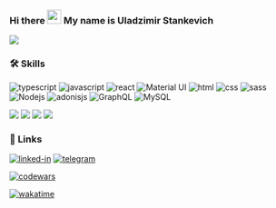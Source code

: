 ### Hi there <img src="https://media.giphy.com/media/hvRJCLFzcasrR4ia7z/giphy.gif" width="25px"> My name is Uladzimir Stankevich
![](https://komarev.com/ghpvc/?username=RimidalU)

### 🛠️ Skills

![typescript](https://img.shields.io/badge/TypeScript-3178C6?style=for-the-badge&logo=typescript&logoColor=white)
![javascript](https://img.shields.io/badge/JavaScript-323330?style=for-the-badge&logo=javascript&logoColor=F7DF1E)
![react](https://img.shields.io/badge/React-20232A?style=for-the-badge&logo=react&logoColor=61DAFB)
![Material UI](https://img.shields.io/badge/Material%20UI-1572B6?style=for-the-badge&logo=mui&logoColor=white)
![html](https://img.shields.io/badge/HTML5-E34F26?style=for-the-badge&logo=html5&logoColor=white)
![css](https://img.shields.io/badge/CSS3-1572B6?style=for-the-badge&logo=css3&logoColor=white)
![sass](https://img.shields.io/badge/SASS-CC6699?style=for-the-badge&logo=sass&logoColor=white)
![Nodejs](https://img.shields.io/badge/Node.js-43853d?style=for-the-badge&logo=node.js&logoColor=white)
![adonisjs](https://img.shields.io/badge/AdonisJS-2962ff?style=for-the-badge&logo=adonisjs&logoColor=white)
![GraphQL](https://img.shields.io/badge/GraphQL-e10098?style=for-the-badge&logo=GraphQL&logoColor=white)
![MySQL](https://img.shields.io/badge/MySQL-1572B6?style=for-the-badge&logo=mysql&logoColor=white)

![](http://github-profile-summary-cards.vercel.app/api/cards/profile-details?username=RimidalU&theme=default)
![](http://github-profile-summary-cards.vercel.app/api/cards/productive-time?username=RimidalU&theme=default&utcOffset=8)
![](http://github-profile-summary-cards.vercel.app/api/cards/stats?username=RimidalU&theme=default)
![](http://github-profile-summary-cards.vercel.app/api/cards/most-commit-language?username=RimidalU&theme=default)

### 🔗 Links

[![linked-in](https://img.shields.io/badge/Linked_In-0077B5?style=for-the-badge&logo=LinkedIn&logoColor=white)](https://www.linkedin.com/in/uladzimir-stankevich/)
[![telegram](https://img.shields.io/badge/Telegram-3178C6?style=for-the-badge&logo=Telegram&logoColor=white)](https://t.me/RimidalU)  

[![codewars](https://www.codewars.com/users/RimidalU/badges/micro)](https://www.codewars.com/users/RimidalU)

[![wakatime](https://wakatime.com/badge/user/7b192b2b-1a7e-4a45-b617-cae8f431c267.svg)](https://wakatime.com/@7b192b2b-1a7e-4a45-b617-cae8f431c267)




<!--

<a href="https://vk.com/your_profile">
  <img align="left" alt="VKontakte" width="22px" src="https://cdn.jsdelivr.net/npm/simple-icons@v3/icons/vk.svg" />
</a>
<a href="https://twitter.com/your_profile">
  <img align="left" alt="Twitter" width="22px" src="https://cdn.jsdelivr.net/npm/simple-icons@v3/icons/twitter.svg" />
</a>
<a href="https://www.linkedin.com/in/your_profile">
  <img align="left" alt="LinkdeIn" width="22px" src="https://cdn.jsdelivr.net/npm/simple-icons@v3/icons/linkedin.svg" />
</a>
<a href="https://t.me/your_profile">
  <img align="left" alt="Abhishek's Telegram" width="22px" src="https://cdn.jsdelivr.net/npm/simple-icons@v3/icons/telegram.svg" />
</a>
<a href="https://www.instagram.com/your_profile">
  <img align="left" alt="Instagram" width="22px" src="https://cdn.jsdelivr.net/npm/simple-icons@v3/icons/instagram.svg" />
</a>

<br />





**RimidalU/RimidalU** is a ✨ _special_ ✨ repository because its `README.md` (this file) appears on your GitHub profile.

Here are some ideas to get you started:

- 🔭 I’m currently working on ...
- 🌱 I’m currently learning ...
- 👯 I’m looking to collaborate on ...
- 🤔 I’m looking for help with ...
- 💬 Ask me about ...
- 📫 How to reach me: ...
- 😄 Pronouns: ...
- ⚡ Fun fact: ...


-->

